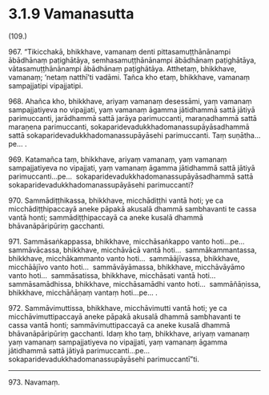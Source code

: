 # 3.1.9 Vamanasutta

(109.)

967\. “Tikicchakā, bhikkhave, vamanaṃ denti pittasamuṭṭhānānampi ābādhānaṃ paṭighātāya, semhasamuṭṭhānānampi ābādhānaṃ paṭighātāya, vātasamuṭṭhānānampi ābādhānaṃ paṭighātāya. Atthetaṃ, bhikkhave, vamanaṃ; ‘netaṃ natthī’ti vadāmi. Tañca kho etaṃ, bhikkhave, vamanaṃ sampajjatipi vipajjatipi.

968\. Ahañca kho, bhikkhave, ariyaṃ vamanaṃ desessāmi, yaṃ vamanaṃ sampajjatiyeva no vipajjati, yaṃ vamanaṃ āgamma jātidhammā sattā jātiyā parimuccanti, jarādhammā sattā jarāya parimuccanti, maraṇadhammā sattā maraṇena parimuccanti, sokaparidevadukkhadomanassupāyāsadhammā sattā sokaparidevadukkhadomanassupāyāsehi parimuccanti. Taṃ suṇātha…pe… .

969\. Katamañca taṃ, bhikkhave, ariyaṃ vamanaṃ, yaṃ vamanaṃ sampajjatiyeva no vipajjati, yaṃ vamanaṃ āgamma jātidhammā sattā jātiyā parimuccanti…pe…  sokaparidevadukkhadomanassupāyāsadhammā sattā sokaparidevadukkhadomanassupāyāsehi parimuccanti?

970\. Sammādiṭṭhikassa, bhikkhave, micchādiṭṭhi vantā hoti; ye ca micchādiṭṭhipaccayā aneke pāpakā akusalā dhammā sambhavanti te cassa vantā honti; sammādiṭṭhipaccayā ca aneke kusalā dhammā bhāvanāpāripūriṃ gacchanti.

971\. Sammāsaṅkappassa, bhikkhave, micchāsaṅkappo vanto hoti…pe…  sammāvācassa, bhikkhave, micchāvācā vantā hoti…  sammākammantassa, bhikkhave, micchākammanto vanto hoti…  sammāājīvassa, bhikkhave, micchāājīvo vanto hoti…  sammāvāyāmassa, bhikkhave, micchāvāyāmo vanto hoti…  sammāsatissa, bhikkhave, micchāsati vantā hoti…  sammāsamādhissa, bhikkhave, micchāsamādhi vanto hoti…  sammāñāṇissa, bhikkhave, micchāñāṇaṃ vantaṃ hoti…pe… .

972\. Sammāvimuttissa, bhikkhave, micchāvimutti vantā hoti; ye ca micchāvimuttipaccayā aneke pāpakā akusalā dhammā sambhavanti te cassa vantā honti; sammāvimuttipaccayā ca aneke kusalā dhammā bhāvanāpāripūriṃ gacchanti. Idaṃ kho taṃ, bhikkhave, ariyaṃ vamanaṃ yaṃ vamanaṃ sampajjatiyeva no vipajjati, yaṃ vamanaṃ āgamma jātidhammā sattā jātiyā parimuccanti…pe…  sokaparidevadukkhadomanassupāyāsehi parimuccantī”ti.

---

973\. Navamaṃ.
